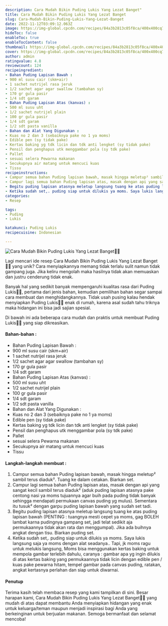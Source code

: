 ```yaml
---
description: Cara Mudah Bikin Puding Lukis Yang Lezat Banget"
title: Cara Mudah Bikin Puding Lukis Yang Lezat Banget
slug: Cara-Mudah-Bikin-Puding-Lukis-Yang-Lezat-Banget
date: 2022-11-12T03:09:12.063Z
image: https://img-global.cpcdn.com/recipes/84a3b2813c05f8ca/400x400cq70/photo.jpg
hideToc: false
enableToc: true
enableTocContent: false
thumbnail: https://img-global.cpcdn.com/recipes/84a3b2813c05f8ca/400x400cq70/photo.jpg
cover: https://img-global.cpcdn.com/recipes/84a3b2813c05f8ca/400x400cq70/photo.jpg
author: admin
ratingvalue: 4.8
reviewcount: 124
recipeingredient:
- Bahan Puding Lapisan Bawah :
- 900 ml susu cair (skm+air)
- 1 sachet nutrijel rasa jeruk
- 1/2 sachet agar agar swallow (tambahan sy)
- 170 gr gula pasir
- 1/4 sdt garam
- Bahan Puding Lapisan Atas (kanvas) :
- 500 ml susu uht
- 1/2 sachet nutrijel plain
- 100 gr gula pasir
- 1/4 sdt garam
- 1/2 sdt pasta vanilla
- Bahan dan Alat Yang Digunakan :
- Kuas no 2 dan 3 (sebaiknya pake no 1 ya moms)
- Edible pen (sy tidak pake)
- Kertas baking yg tdk licin dan tdk anti lengket (sy tidak pake)
- Pensil dan penghapus utk menggambar pola (sy tdk pake)
- Pallet
- sesuai selera Pewarna makanan
- Secukupnya air matang untuk mencuci kuas
- Tissu
recipeinstructions:
- Campur semua bahan Puding lapisan bawah, masak hingga meletup² sambil terus diaduk². Tuang ke dalam cetakan. Biarkan set.
- Campur lagi semua bahan Puding lapisan atas, masak dengan api yang sangat kecil sambil terus diaduk² (aduk puding lapisan atasnya pake centong nasi ya moms tujuannya agar buih pada puding tidak banyak sehingga mendapati permukaan canvas puding yg mulus). Sementara itu tusuk² dengan garpu puding lapisan bawah yang sudah set tadi.
- Begitu puding lapisan atasnya meletup langsung tuang ke atas puding lapisan bawah (PENTING : tuangnya mesti cepet ya moms, gag BOLEH lambat karna pudingnya gampang set, jadi telat sedikit aja permukaannya tidak akan rata dan menggumpal). Jika ada buihnya angkat dengan tisu. Biarkan puding set.
- Ketika sudah set,. puding siap untuk dilukis ya moms. Saya lukis langsung saja ya moms dengan alat seadanya.. Tapi, jk moms ragu untuk melukis langsung, Moms bisa menggunakan kertas baking untuk mempola gambar terlebih dahulu, caranya : gambar apa yg ingin dilukis di atas kertas baking yang permukaannya tidak licin dengan edible pen / kuas pake pewarna hitam, tempel gambar pada canvas puding, ratakan, angkat kertasnya perlahan dan siap untuk diwarnai.
categories:
- Resep

tags:
- Puding
- Lukis

katakunci: Puding Lukis
recipecuisine: Indonesian

---
```


![Cara Mudah Bikin Puding Lukis Yang Lezat Banget👩‍🍳](https://img-global.cpcdn.com/recipes/84a3b2813c05f8ca/400x400cq70/photo.jpg)

Lagi mencari ide resep Cara Mudah Bikin Puding Lukis Yang Lezat Banget👩‍🍳 yang unik? Cara menyiapkannya memang tidak terlalu sulit namun tidak gampang juga. Jika keliru mengolah maka hasilnya tidak akan memuaskan dan justru cenderung tidak enak.

Banyak hal yang sedikit banyak mempengaruhi kualitas rasa dari Puding Lukis👩‍🍳, pertama dari jenis bahan, kemudian pemilihan bahan segar sampai cara membuat dan menghidangkannya. Tidak usah pusing kalau hendak menyiapkan Puding Lukis👩‍🍳 enak di rumah, karena asal sudah tahu triknya maka hidangan ini bisa jadi sajian spesial.

Di bawah ini ada beberapa cara mudah dan praktis untuk membuat Puding Lukis👩‍🍳 yang siap dikreasikan.

<!--inarticleads1-->

#### Bahan-bahan :

- Bahan Puding Lapisan Bawah :
- 900 ml susu cair (skm+air)
- 1 sachet nutrijel rasa jeruk
- 1/2 sachet agar agar swallow (tambahan sy)
- 170 gr gula pasir
- 1/4 sdt garam
- Bahan Puding Lapisan Atas (kanvas) :
- 500 ml susu uht
- 1/2 sachet nutrijel plain
- 100 gr gula pasir
- 1/4 sdt garam
- 1/2 sdt pasta vanilla
- Bahan dan Alat Yang Digunakan :
- Kuas no 2 dan 3 (sebaiknya pake no 1 ya moms)
- Edible pen (sy tidak pake)
- Kertas baking yg tdk licin dan tdk anti lengket (sy tidak pake)
- Pensil dan penghapus utk menggambar pola (sy tdk pake)
- Pallet
- sesuai selera Pewarna makanan
- Secukupnya air matang untuk mencuci kuas
- Tissu

<!--inarticleads2-->

#### Langkah-langkah membuat :

1. Campur semua bahan Puding lapisan bawah, masak hingga meletup² sambil terus diaduk². Tuang ke dalam cetakan. Biarkan set.
1. Campur lagi semua bahan Puding lapisan atas, masak dengan api yang sangat kecil sambil terus diaduk² (aduk puding lapisan atasnya pake centong nasi ya moms tujuannya agar buih pada puding tidak banyak sehingga mendapati permukaan canvas puding yg mulus). Sementara itu tusuk² dengan garpu puding lapisan bawah yang sudah set tadi.
1. Begitu puding lapisan atasnya meletup langsung tuang ke atas puding lapisan bawah (PENTING : tuangnya mesti cepet ya moms, gag BOLEH lambat karna pudingnya gampang set, jadi telat sedikit aja permukaannya tidak akan rata dan menggumpal). Jika ada buihnya angkat dengan tisu. Biarkan puding set.
1. Ketika sudah set,. puding siap untuk dilukis ya moms. Saya lukis langsung saja ya moms dengan alat seadanya.. Tapi, jk moms ragu untuk melukis langsung, Moms bisa menggunakan kertas baking untuk mempola gambar terlebih dahulu, caranya : gambar apa yg ingin dilukis di atas kertas baking yang permukaannya tidak licin dengan edible pen / kuas pake pewarna hitam, tempel gambar pada canvas puding, ratakan, angkat kertasnya perlahan dan siap untuk diwarnai.

#### Penutup

Terima kasih telah membaca resep yang kami tampilkan di sini. Besar harapan kami, Cara Mudah Bikin Puding Lukis Yang Lezat Banget👩‍🍳 yang mudah di atas dapat membantu Anda menyiapkan hidangan yang enak untuk keluarga/teman maupun menjadi inspirasi bagi Anda yang berkeinginan untuk berjualan makanan. Semoga bermanfaat dan selamat mencoba!